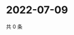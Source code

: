 # 2022-07-09

共 0 条

<!-- BEGIN WEIBO -->
<!-- 最后更新时间 Sat Jul 09 2022 23:15:56 GMT+0800 (China Standard Time) -->

<!-- END WEIBO -->
